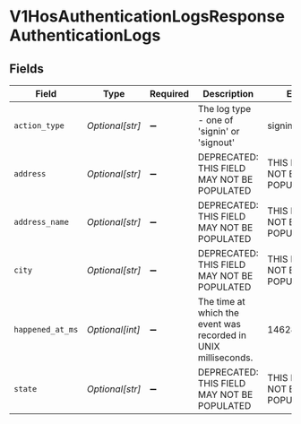 # V1HosAuthenticationLogsResponseAuthenticationLogs


## Fields

| Field                                                          | Type                                                           | Required                                                       | Description                                                    | Example                                                        |
| -------------------------------------------------------------- | -------------------------------------------------------------- | -------------------------------------------------------------- | -------------------------------------------------------------- | -------------------------------------------------------------- |
| `action_type`                                                  | *Optional[str]*                                                | :heavy_minus_sign:                                             | The log type - one of 'signin' or 'signout'                    | signin                                                         |
| `address`                                                      | *Optional[str]*                                                | :heavy_minus_sign:                                             | DEPRECATED: THIS FIELD MAY NOT BE POPULATED                    | THIS FIELD MAY NOT BE POPULATED                                |
| `address_name`                                                 | *Optional[str]*                                                | :heavy_minus_sign:                                             | DEPRECATED: THIS FIELD MAY NOT BE POPULATED                    | THIS FIELD MAY NOT BE POPULATED                                |
| `city`                                                         | *Optional[str]*                                                | :heavy_minus_sign:                                             | DEPRECATED: THIS FIELD MAY NOT BE POPULATED                    | THIS FIELD MAY NOT BE POPULATED                                |
| `happened_at_ms`                                               | *Optional[int]*                                                | :heavy_minus_sign:                                             | The time at which the event was recorded in UNIX milliseconds. | 1462881998034                                                  |
| `state`                                                        | *Optional[str]*                                                | :heavy_minus_sign:                                             | DEPRECATED: THIS FIELD MAY NOT BE POPULATED                    | THIS FIELD MAY NOT BE POPULATED                                |